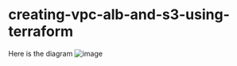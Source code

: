 # creating-vpc-alb-and-s3-using-terraform

Here is the diagram 
![image](https://github.com/k-gopi-krishna/creating-vpc-alb-and-s3-using-terraform/assets/119429981/8267f066-e7e8-4d2d-8d2d-46b79f139a5a)
